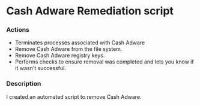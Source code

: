 # Cash Adware Remediation script

### Actions
- Terminates processes associated with Cash Adware
- Remove Cash Adware from the file system.
- Remove Cash Adware registry keys.
- Performs checks to ensure removal was completed and lets you know if it wasn't successful.

### Description

I created an automated script to remove Cash Adware.
